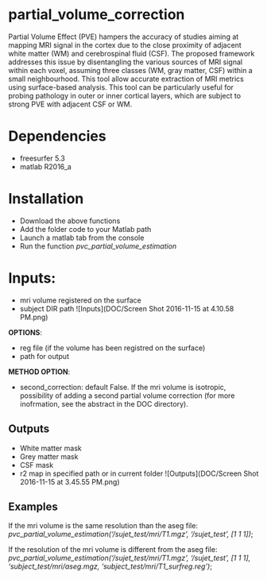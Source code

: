 # partial_volume_correction
Partial Volume Effect (PVE) hampers the accuracy of studies aiming at mapping MRI signal in the cortex due to the close proximity of adjacent white matter (WM) and cerebrospinal fluid (CSF). The proposed framework addresses this issue by disentangling the various sources of MRI signal within each voxel, assuming three classes (WM, gray matter, CSF) within a small neighbourhood. This tool allow accurate extraction of MRI metrics using surface-based analysis. This tool can be particularly useful for probing pathology in outer or inner cortical layers, which are subject to strong PVE with adjacent CSF or WM.

# Dependencies 
* freesurfer 5.3 
* matlab R2016_a

# Installation
* Download the above functions
* Add the folder code to your Matlab path
* Launch a matlab tab from the console
* Run the function *pvc_partial_volume_estimation*

# Inputs:
* mri volume registered on the surface
* subject DIR path
![Inputs](DOC/Screen Shot 2016-11-15 at 4.10.58 PM.png)

__OPTIONS__:
* reg file (if the volume has been registred on the surface)
* path for output

__METHOD OPTION__:
* second_correction: default False. If the mri volume is isotropic, possibility of adding a second partial volume correction (for more inofrmation, see the abstract in the DOC directory). 

## Outputs
* White matter mask
* Grey matter mask
* CSF mask 
* r2 map in specified path or in current folder 
![Outputs](DOC/Screen Shot 2016-11-15 at 3.45.55 PM.png)
                                                                                        
## Examples
If the mri volume is the same resolution than the aseg file:
_pvc_partial_volume_estimation(‘/sujet_test/mri/T1.mgz’, ‘/sujet_test’, [1 1 1])_;

If the resolution of the mri volume is different from the aseg file:
_pvc_partial_volume_estimation(‘/sujet_test/mri/T1.mgz’, ‘/sujet_test’, [1 1 1], ‘subject_test/mri/aseg.mgz, ‘subject_test/mri/T1_surfreg.reg’)_;
